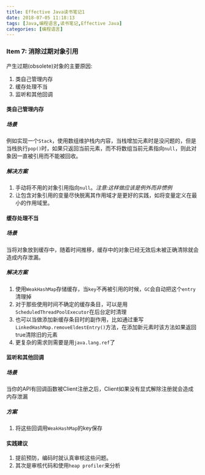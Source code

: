 ```yaml
---
title: Effective Java读书笔记1
date: 2018-07-05 11:18:13
tags: [Java,编程语言,读书笔记,Effective Java]
categories: [编程语言]
---
```


### Item 7: 消除过期对象引用
产生过期(obsolete)对象的主要原因:
1. 类自己管理内存
2. 缓存处理不当
3. 监听和其他回调

#### 类自己管理内存
##### 场景
例如实现一个`Stack`，使用数组维护栈内内容，当栈增加元素时是没问题的，但是当栈执行`pop()`时，如果只返回当前元素，而不将数组当前元素指向`null`，则此对象因一直被引用而不能被回收。
##### 解决方案
1. 手动将不用的对象引用指向`null`。*注意:这样做应该是例外而非惯例*
2. 让包含对象引用的变量尽快脱离其作用域才是更好的实践，如将变量定义在最小的作用域里。

#### 缓存处理不当
##### 场景
当将对象放到缓存中，随着时间推移，缓存中的对象已经无效后未被正确清除就会造成内存泄漏。
##### 解决方案
1. 使用`WeakHashMap`存储缓存，当`key`不再被引用的时候，`GC`会自动把这个`entry`清理掉
2. 对于那些使用时间不确定的缓存条目，可以是用`ScheduledThreadPoolExecutor`在后台定时清理
3. 也可以当做添加新缓存条目时的副作用，比如通过重写`LinkedHashMap.removeEldestEntry()`方法，在添加新元素时该方法如果返回true清除旧的元素
4. 更复杂的需求则需要是用`java.lang.ref`了

#### 监听和其他回调
##### 场景
当你的API有回调函数被Client注册之后，Client如果没有显式解除注册就会造成内存泄漏
##### 方案
1. 将这些回调用`WeakHashMap`的key保存

#### 实践建议
1. 提前预防，编码时就认真审核这些问题。
2. 其次是审核代码和使用`heap profiler`来分析
